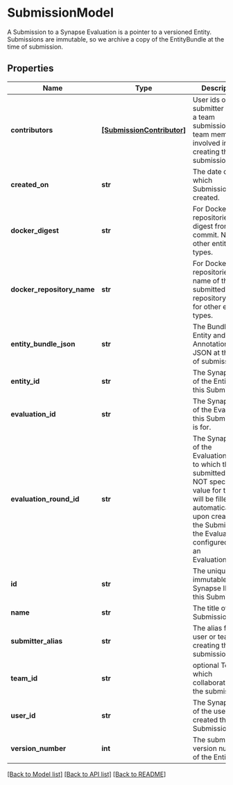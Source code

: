# SubmissionModel

A Submission to a Synapse Evaluation is a pointer to a versioned Entity. Submissions are immutable, so we archive a copy of the EntityBundle at the time of submission. 
## Properties
Name | Type | Description | Notes
------------ | ------------- | ------------- | -------------
**contributors** | [**[SubmissionContributor]**](SubmissionContributor.md) | User ids of the submitter and (if a team submission) the team members involved in creating the submission.  | [optional] 
**created_on** | **str** | The date on which Submission was created. | [optional] 
**docker_digest** | **str** | For Docker repositories, the digest from the commit. Null for other entity types. | [optional] 
**docker_repository_name** | **str** | For Docker repositories, the name of the submitted repository. Null for other entity types. | [optional] 
**entity_bundle_json** | **str** | The Bundled Entity and Annotations JSON at the time of submission. | [optional] 
**entity_id** | **str** | The Synapse ID of the Entity in this Submission. | [optional] 
**evaluation_id** | **str** | The Synapse ID of the Evaluation this Submission is for. | [optional] 
**evaluation_round_id** | **str** | The Synapse ID of the EvaluationRound to which this was submitted. DO NOT specify a value for this. It will be filled in automatically upon creation of the Submission if the Evaluation is configured with an EvaluationRound. | [optional] 
**id** | **str** | The unique, immutable Synapse ID of this Submission. | [optional] 
**name** | **str** | The title of this Submission. | [optional] 
**submitter_alias** | **str** | The alias for the user or team creating the submission. | [optional] 
**team_id** | **str** | optional Team which collaborated on the submission | [optional] 
**user_id** | **str** | The Synapse ID of the user who created this Submission. | [optional] 
**version_number** | **int** | The submitted version number of the Entity. | [optional] 

[[Back to Model list]](../README.md#documentation-for-models) [[Back to API list]](../README.md#documentation-for-api-endpoints) [[Back to README]](../README.md)


